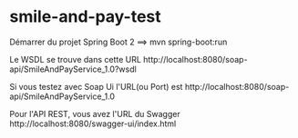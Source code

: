 # smile-and-pay-test

Démarrer du projet Spring Boot 2 ==> mvn spring-boot:run

Le WSDL se trouve dans cette URL http://localhost:8080/soap-api/SmileAndPayService_1.0?wsdl

Si vous testez avec Soap Ui l'URL(ou Port) est http://localhost:8080/soap-api/SmileAndPayService_1.0

Pour l'API REST, vous avez l'URL du Swagger http://localhost:8080/swagger-ui/index.html 